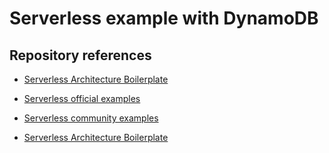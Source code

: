 # Serverless example with DynamoDB

## Repository references

- [Serverless Architecture Boilerplate](https://github.com/msfidelis/serverless-architecture-boilerplate)

- [Serverless official examples](https://github.com/serverless/examples/tree/9ef1b79e53b982c1de12345daf778ce3451426b2)

- [Serverless community examples](https://github.com/serverless/examples/blob/9ef1b79e53b982c1de12345daf778ce3451426b2/community-examples.json#L1)

- [Serverless Architecture Boilerplate](https://github.com/msfidelis/serverless-architecture-boilerplate)
